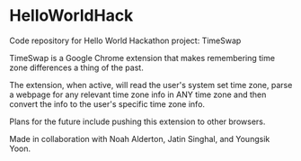 # HelloWorldHack
Code repository for Hello World Hackathon project: TimeSwap

TimeSwap is a Google Chrome extension that makes remembering time zone differences a thing of the past.

The extension, when active, will read the user's system set time zone, parse a webpage for any relevant time zone info in ANY time zone and then convert the info to the user's specific time zone info.

Plans for the future include pushing this extension to other browsers.

Made in collaboration with Noah Alderton, Jatin Singhal, and Youngsik Yoon.
